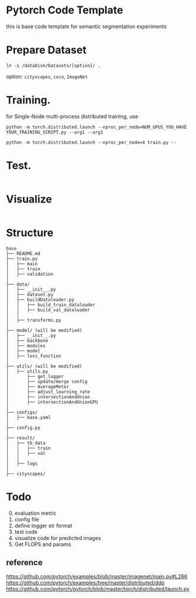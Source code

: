 # Pytorch Code Template
this is base code template for semantic segmentation experiments

# Prepare Dataset
```
ln -s /dataDisk/Datasets/[option]/ .
```
option: `cityscapes`, `coco`, `ImageNet` 

# Training.
for Single-Node multi-process distributed training, use
```
python -m torch.distributed.launch --nproc_per_node=NUM_GPUS_YOU_HAVE YOUR_TRAINING_SCRIPT.py --arg1 --arg2

python -m torch.distributed.launch --nproc_per_node=4 train.py --
```
# Test.
```

```

# Visualize 
```
```

# Structure
```
base
├── README.md
├── train.py
│   ├── main
│   ├── train
│   ├── validation
│
├── data/
│   ├── __init__.py
│   ├── dataset.py
│   ├── buildDataloader.py
│   │   ├── build_train_dataloader
│   │   ├── build_val_dataloader
│   │
│   ├── transforms.py
│
├── model/ (will be modified)
│   ├── __init__.py
│   ├── backbone 
│   ├── modules
│   ├── model
│   ├── loss_function
│
├── utils/ (will be modified)
│   ├── utils.py
│       ├── get_logger
│       ├── update/merge config
│       ├── AverageMeter
│       ├── adjust_learning_rate
│       ├── intersectionAndUnion
│       ├── intersectionAndUnionGPU
│   
├── configs/
│   ├── base.yaml
│
├── config.py
│
├── result/
│   ├── tb_data
│   │   ├── train
│   │   ├── val
│   │
│   ├── logs
│
├── cityscapes/
```

# Todo
0. evaluation metric
1. config file
2. define logger str format
3. test code
4. visualize code for predicted images
5. Get FLOPS and params


## reference
https://github.com/pytorch/examples/blob/master/imagenet/main.py#L266
https://github.com/pytorch/examples/tree/master/distributed/ddp
https://github.com/pytorch/pytorch/blob/master/torch/distributed/launch.py

